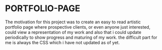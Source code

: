 # PORTFOLIO-PAGE
The motivation for this project was to create an easy to read artistic portfolio page where prospective clients, or even anyone just interested, could view a representation of my work and also that i could update periodically to show progress and maturing of my work.
the difficult part for me is always the CSS which i have not updated as of yet.
